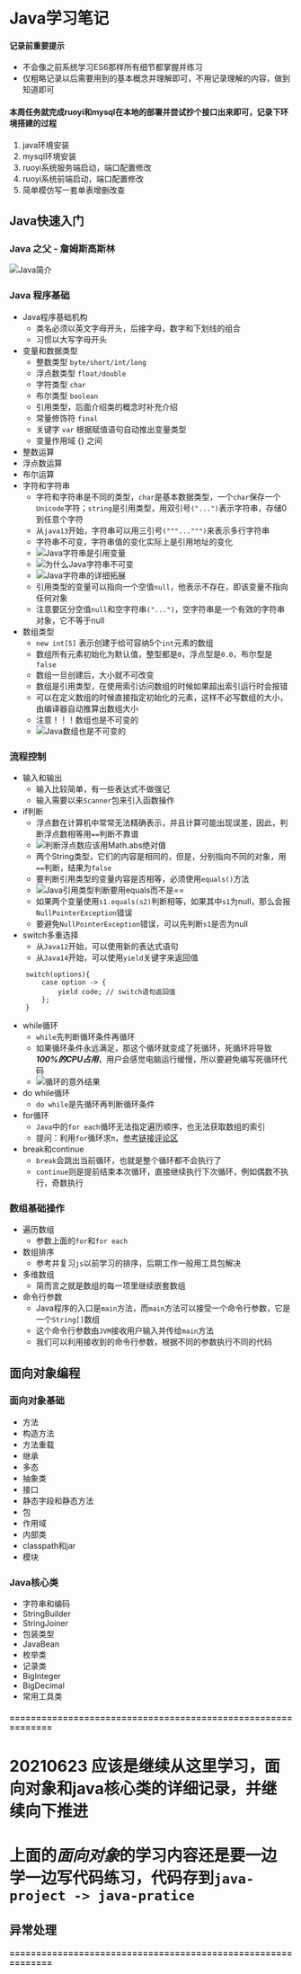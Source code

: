 # Java学习笔记

#### 记录前重要提示
* 不会像之前系统学习ES6那样所有细节都掌握并练习
* 仅粗略记录以后需要用到的基本概念并理解即可，不用记录理解的内容，做到知道即可

#### 本周任务就完成ruoyi和mysql在本地的部署并尝试抄个接口出来即可，记录下环境搭建的过程
1. java环境安装  
2. mysql环境安装  
3. ruoyi系统服务端启动，端口配置修改  
4. ruoyi系统前端启动，端口配置修改  
5. 简单模仿写一套单表增删改查

## Java快速入门

### Java 之父 - 詹姆斯高斯林
![Java简介](img/Java简介.png "Java简介")

### Java 程序基础
+ Java程序基础机构  
	- 类名必须以英文字母开头，后接字母，数字和下划线的组合  
	- 习惯以大写字母开头  
+ 变量和数据类型  
	- 整数类型 `byte/short/int/long`  
	- 浮点数类型 `float/double`  
	- 字符类型 `char`  
	- 布尔类型 `boolean`  
	- 引用类型，后面介绍类的概念时补充介绍  
	- 常量修饰符 `final`  
	- 关键字 `var` 根据赋值语句自动推出变量类型  
	- 变量作用域 {} 之间  
+ 整数运算  
+ 浮点数运算  
+ 布尔运算  
+ 字符和字符串  
	- 字符和字符串是不同的类型，`char`是基本数据类型，一个`char`保存一个`Unicode`字符；`string`是引用类型，用双引号`("...")`表示字符串，存储0到任意个字符  
	- 从`java13`开始，字符串可以用三引号`("""...""")`来表示多行字符串  
	- 字符串不可变，字符串值的变化实际上是引用地址的变化  
	- ![Java字符串是引用变量](img/字符串/Java字符串是引用变量.png "Java字符串是引用变量")  
	- ![为什么Java字符串不可变](img/字符串/为什么Java字符串不可变.png "为什么Java字符串不可变")  
	- ![Java字符串的详细拓展](img/字符串/Java字符串的详细拓展.png "Java字符串的详细拓展")  
	- 引用类型的变量可以指向一个空值`null`，他表示不存在，即该变量不指向任何对象  
	- 注意要区分空值`null`和空字符串`("...")`，空字符串是一个有效的字符串对象，它不等于null  
+ 数组类型
	- `new int[5]` 表示创建于给可容纳5个`int`元素的数组  
	- 数组所有元素初始化为默认值，整型都是`0`，浮点型是`0.0`，布尔型是`false`  
	- 数组一旦创建后，大小就不可改变  
	- 数组是引用类型，在使用索引访问数组的时候如果超出索引运行时会报错  
	- 可以在定义数组的时候直接指定初始化的元素，这样不必写数组的大小，由编译器自动推算出数组大小  
	- 注意！！！数组也是不可变的  
	- ![Java数组也是不可变的](img/数组/Java数组也是不可变的.png "Java数组也是不可变的")  

### 流程控制
+ 输入和输出  
	- 输入比较简单，有一些表达式不做强记  
	- 输入需要以来`Scanner`包来引入函数操作  
+ if判断  
	- 浮点数在计算机中常常无法精确表示，并且计算可能出现误差，因此，判断浮点数相等用`==`判断不靠谱  
	- ![判断浮点数应该用Math.abs绝对值](img/判断/判断浮点数应该用Math.abs绝对值.png "判断浮点数应该用Math.abs绝对值")  
	- 两个String类型，它们的内容是相同的，但是，分别指向不同的对象，用`==`判断，结果为`false`  
	- 要判断引用类型的变量内容是否相等，必须使用`equals()`方法  
	- ![Java引用类型判断要用equals而不是==](img/判断/Java引用类型判断要用equals而不是==.png "Java引用类型判断要用equals而不是==")  
	- 如果两个变量使用`s1.equals(s2)`判断相等，如果其中`s1`为null，那么会报`NullPointerException`错误  
	- 要避免`NullPointerException`错误，可以先判断`s1`是否为null  
+ switch多重选择  
	- 从`Java12`开始，可以使用新的表达式语句  
	- 从`Java14`开始，可以使用`yield`关键字来返回值  
```
	switch(options){
		case option -> {
			yield code; // switch语句返回值
		};
	}
```
+ while循环  
	- `while`先判断循环条件再循环  
	- 如果循环条件永远满足，那这个循环就变成了死循环，死循环将导致***100%的CPU占用***，用户会感觉电脑运行缓慢，所以要避免编写死循环代码
	- ![循环的意外结果](img/循环/循环的意外结果.png "循环的意外结果")  
+ do while循环  
	- `do while`是先循环再判断循环条件  
+ for循环  
	- `Java`中的`for each`循环无法指定遍历顺序，也无法获取数组的索引  
	- 提问：利用`for`循环求`π`，[参考链接评论区](https://www.liaoxuefeng.com/wiki/1252599548343744/1259540152578912#0)
+ break和continue  
	- `break`会跳出当前循环，也就是整个循环都不会执行了  
	- `continue`则是提前结束本次循环，直接继续执行下次循环，例如偶数不执行，奇数执行  

### 数组基础操作
+ 遍历数组  
	- 参数上面的`for`和`for each`  
+ 数组排序  
	- 参考并复习`js`以前学习的排序，后期工作一般用工具包解决  
+ 多维数组  
	- 简而言之就是数组的每一项里继续嵌套数组  
+ 命令行参数  
	- Java程序的入口是`main`方法，而`main`方法可以接受一个命令行参数，它是一个`String[]`数组  
	- 这个命令行参数由`JVM`接收用户输入并传给`main`方法  
	- 我们可以利用接收到的命令行参数，根据不同的参数执行不同的代码  

## 面向对象编程

### 面向对象基础
+ 方法  
+ 构造方法  
+ 方法重载  
+ 继承  
+ 多态  
+ 抽象类  
+ 接口  
+ 静态字段和静态方法  
+ 包  
+ 作用域  
+ 内部类  
+ classpath和jar  
+ 模块  

### Java核心类
+ 字符串和编码  
+ StringBuilder  
+ StringJoiner  
+ 包装类型  
+ JavaBean  
+ 枚举类  
+ 记录类  
+ BigInteger  
+ BigDecimal  
+ 常用工具类  

#### =============================================================
# 20210623 应该是继续从这里学习，面向对象和java核心类的详细记录，并继续向下推进  
# 上面的***面向对象***的学习内容还是要一边学一边写代码练习，代码存到`java-project -> java-pratice`
## 异常处理
#### =============================================================
